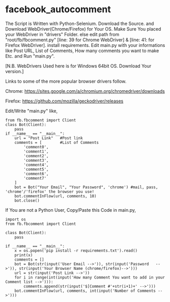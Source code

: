 # facebook_autocomment

The Script is Written with Python-Selenium.
Download the Source. 
and Download WebDriver(Chrome/Firefox) for Your OS.
Make Sure You placed your WebDriver in "drivers" Folder.
else edit path from "root/fb/fbcomment.py" [line: 39 for Chrome WebDriver] & [line: 41: for Firefox WebDriver].
install requirements.
Edit main.py with your informations like Post URL, List of Comments, How many comments you want to make Etc.
and Run "main.py".

[N.B. WebDrivers Used here is for Windows 64bit OS. Download Your version.]

Links to some of the more popular browser drivers follow.

Chrome:	    https://sites.google.com/a/chromium.org/chromedriver/downloads

Firefox:	  https://github.com/mozilla/geckodriver/releases

Edit/Write "main.py" like,

    from fb.fbcomment import Client
    class Bot(Client):
        pass
    if __name__ == "__main__":
        url = "Post Link"   #Post link
        comments = [        #List of Comments
            'comment0',
            'comment1',
            'comment2',
            'comment3',
            'comment4',
            'comment5',
            'comment6',
            'comment7'
        ]
        bot = Bot("Your Email", "Your Password", 'chrome') #mail, pass, 'chrome'/'firefox' the browser you use!
        bot.commentInFlow(url, comments, 10) 
        bot.close()


If You are not a Python User, Copy/Paste this Code in main.py,

    import os
    from fb.fbcomment import Client

    class Bot(Client):
        pass

    if __name__ == "__main__":
        x = os.popen('pip install -r requirements.txt').read()
        print(x)
        comments = []
        bot = Bot(str(input('User Email -->')), str(input('Password   -->')), str(input('Your Browser Name (chrome/firefox)-->')))
        url = str(input('Post Link -->'))
        for i in range(int(input('How many Comment You want to add in your Comment list -->'))):
            comments.append(str(input('$[Comment #'+str(i+1)+' -->')))
        bot.commentInFlow(url, comments, int(input('Number of Comments -->')))

